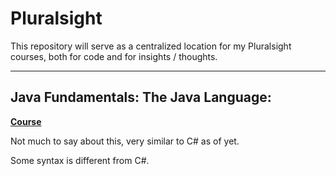 # Pluralsight

This repository will serve as a centralized location for my Pluralsight courses, both for code and for insights / thoughts.

----

## Java Fundamentals: The Java Language:
**[Course](https://app.pluralsight.com/library/courses/java-fundamentals-language)**

Not much to say about this, very similar to C# as of yet. 

Some syntax is different from C#.